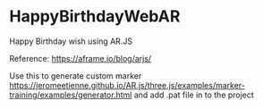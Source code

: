 # HappyBirthdayWebAR
Happy Birthday wish using AR.JS

Reference: https://aframe.io/blog/arjs/

Use this to generate custom marker https://jeromeetienne.github.io/AR.js/three.js/examples/marker-training/examples/generator.html and add .pat file in to the project
